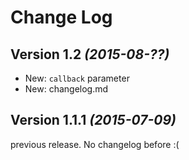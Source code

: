Change Log
==========

Version 1.2 *(2015-08-??)*
----------------------------

 * New: `callback` parameter
 * New: changelog.md

Version 1.1.1 *(2015-07-09)*
----------------------------

previous release. No changelog before :(
